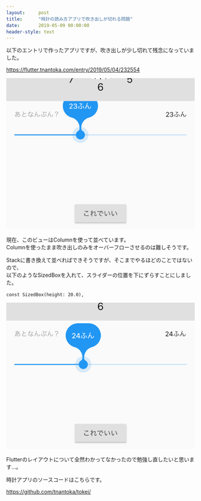 ```yaml
---
layout:     post
title:      "時計の読み方アプリで吹き出しが切れる問題"
date:       2019-05-09 00:00:00
header-style: text
---
```

以下のエントリで作ったアプリですが、吹き出しが少し切れて残念になっていました。

<https://flutter.tnantoka.com/entry/2019/05/04/232554>

![](/img/in-post/20190509232631.png)

現在、このビューはColumnを使って並べています。  
Columnを使ったまま吹き出しのみをオーバーフローさせるのは難しそうです。

Stackに書き換えて並べればできそうですが、そこまでやるほどのことではないので、  
以下のようなSizedBoxを入れて、スライダーの位置を下にずらすことにしました。

```
const SizedBox(height: 20.0),
```

![](/img/in-post/20190509232611.png)

Flutterのレイアウトについて全然わかってなかったので勉強し直したいと思います…。

時計アプリのソースコードはこちらです。

<https://github.com/tnantoka/tokei/>






